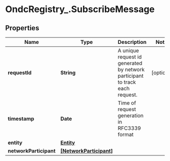 # OndcRegistry_.SubscribeMessage

## Properties
Name | Type | Description | Notes
------------ | ------------- | ------------- | -------------
**requestId** | **String** | A unique request id generated by network participant to track each request. | [optional] 
**timestamp** | **Date** | Time of request generation in RFC3339 format | 
**entity** | [**Entity**](Entity.md) |  | 
**networkParticipant** | [**[NetworkParticipant]**](NetworkParticipant.md) |  | 
